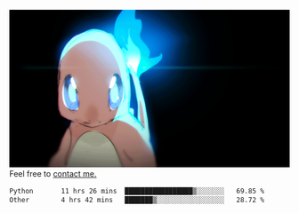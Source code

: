 [gif]: https://raw.githubusercontent.com/uysalserkan/uysalserkan/master/charmander-2.gif

![gif]
Feel free to [contact me.](mailto:uysalserkan08@gmail.com)
<!--
<div align="center">
<p>Profile Visitor Counter</p>
<img src="https://profile-counter.glitch.me/uysalserkan/count.svg" alt="hit counter" align="center">
</div>
-->
<!--START_SECTION:waka-->

```text
Python       11 hrs 26 mins  █████████████████▒░░░░░░░   69.85 %
Other        4 hrs 42 mins   ███████▒░░░░░░░░░░░░░░░░░   28.72 %
```

<!--END_SECTION:waka-->

